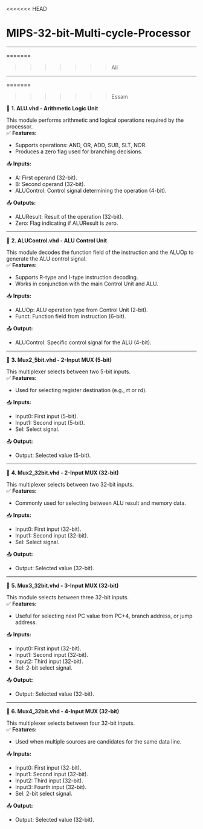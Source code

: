<<<<<<< HEAD
# MIPS-32-bit-Multi-cycle-Processor

---

=======
>>>>>>> Ali

---

=======
>>>>>>> Essam

🔸 **1. ALU.vhd - Arithmetic Logic Unit**

This module performs arithmetic and logical operations required by the processor.  
✅ **Features:**

- Supports operations: AND, OR, ADD, SUB, SLT, NOR.
- Produces a zero flag used for branching decisions.

📥 **Inputs:**

- A: First operand (32-bit).
- B: Second operand (32-bit).
- ALUControl: Control signal determining the operation (4-bit).

📤 **Outputs:**

- ALUResult: Result of the operation (32-bit).
- Zero: Flag indicating if ALUResult is zero.

---

🔸 **2. ALUControl.vhd - ALU Control Unit**

This module decodes the function field of the instruction and the ALUOp to generate the ALU control signal.  
✅ **Features:**

- Supports R-type and I-type instruction decoding.
- Works in conjunction with the main Control Unit and ALU.

📥 **Inputs:**

- ALUOp: ALU operation type from Control Unit (2-bit).
- Funct: Function field from instruction (6-bit).

📤 **Output:**

- ALUControl: Specific control signal for the ALU (4-bit).

---

🔸 **3. Mux2_5bit.vhd - 2-Input MUX (5-bit)**

This multiplexer selects between two 5-bit inputs.  
✅ **Features:**

- Used for selecting register destination (e.g., rt or rd).

📥 **Inputs:**

- Input0: First input (5-bit).
- Input1: Second input (5-bit).
- Sel: Select signal.

📤 **Output:**

- Output: Selected value (5-bit).

---

🔸 **4. Mux2_32bit.vhd - 2-Input MUX (32-bit)**

This multiplexer selects between two 32-bit inputs.  
✅ **Features:**

- Commonly used for selecting between ALU result and memory data.

📥 **Inputs:**

- Input0: First input (32-bit).
- Input1: Second input (32-bit).
- Sel: Select signal.

📤 **Output:**

- Output: Selected value (32-bit).

---

🔸 **5. Mux3_32bit.vhd - 3-Input MUX (32-bit)**

This module selects between three 32-bit inputs.  
✅ **Features:**

- Useful for selecting next PC value from PC+4, branch address, or jump address.

📥 **Inputs:**

- Input0: First input (32-bit).
- Input1: Second input (32-bit).
- Input2: Third input (32-bit).
- Sel: 2-bit select signal.

📤 **Output:**

- Output: Selected value (32-bit).

---

🔸 **6. Mux4_32bit.vhd - 4-Input MUX (32-bit)**

This multiplexer selects between four 32-bit inputs.  
✅ **Features:**

- Used when multiple sources are candidates for the same data line.

📥 **Inputs:**

- Input0: First input (32-bit).
- Input1: Second input (32-bit).
- Input2: Third input (32-bit).
- Input3: Fourth input (32-bit).
- Sel: 2-bit select signal.

📤 **Output:**

- Output: Selected value (32-bit).
